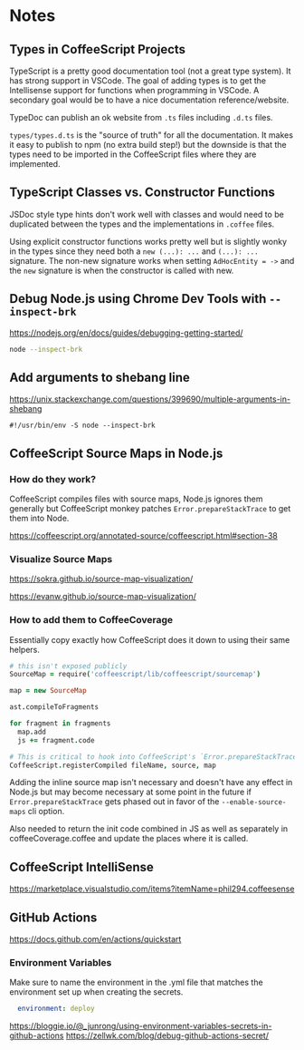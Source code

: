Notes
=====

Types in CoffeeScript Projects
----

TypeScript is a pretty good documentation tool (not a great type system). It has
strong support in VSCode. The goal of adding types is to get the Intellisense
support for functions when programming in VSCode. A secondary goal would be to
have a nice documentation reference/website.

TypeDoc can publish an ok website from `.ts` files including `.d.ts` files.

`types/types.d.ts` is the "source of truth" for all the documentation. It makes
it easy to publish to npm (no extra build step!) but the downside is that the
types need to be imported in the CoffeeScript files where they are implemented.

TypeScript Classes vs. Constructor Functions
----

JSDoc style type hints don't work well with classes and would need to be
duplicated between the types and the implementations in `.coffee` files.

Using explicit constructor functions works pretty well but is slightly wonky in
the types since they need both a `new (...): ...` and `(...): ...` signature.
The non-new signature works when setting `AdHocEntity = ->` and the `new`
signature is when the constructor is called with new.

Debug Node.js using Chrome Dev Tools with `--inspect-brk`
----

https://nodejs.org/en/docs/guides/debugging-getting-started/

```bash
node --inspect-brk
```


Add arguments to shebang line
----

https://unix.stackexchange.com/questions/399690/multiple-arguments-in-shebang

```
#!/usr/bin/env -S node --inspect-brk
```

CoffeeScript Source Maps in Node.js
----

### How do they work?

CoffeeScript compiles files with source maps, Node.js ignores them generally
but CoffeeScript monkey patches `Error.prepareStackTrace` to get them into Node.

https://coffeescript.org/annotated-source/coffeescript.html#section-38

### Visualize Source Maps

https://sokra.github.io/source-map-visualization/

https://evanw.github.io/source-map-visualization/


### How to add them to CoffeeCoverage

Essentially copy exactly how CoffeeScript does it down to using their same
helpers.

```coffee
# this isn't exposed publicly
SourceMap = require('coffeescript/lib/coffeescript/sourcemap')

map = new SourceMap

ast.compileToFragments

for fragment in fragments
  map.add
  js += fragment.code

# This is critical to hook into CoffeeScript's `Error.prepareStackTrace` hack
CoffeeScript.registerCompiled fileName, source, map
```

Adding the inline source map isn't necessary and doesn't have any effect in
Node.js but may become necessary at some point in the future if
`Error.prepareStackTrace` gets phased out in favor of the `--enable-source-maps`
cli option.

Also needed to return the init code combined in JS as well as separately in
coffeeCoverage.coffee and update the places where it is called.

CoffeeScript IntelliSense
----

https://marketplace.visualstudio.com/items?itemName=phil294.coffeesense

GitHub Actions
----

https://docs.github.com/en/actions/quickstart

### Environment Variables

Make sure to name the environment in the .yml file that matches the environment
set up when creating the secrets.

```yaml
  environment: deploy
```

https://bloggie.io/@_junrong/using-environment-variables-secrets-in-github-actions
https://zellwk.com/blog/debug-github-actions-secret/
